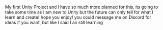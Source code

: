 My first Unity Project and I have so much more planned for this, its going to take some time as I am new to Unity but the future can only tell for what I learn and create! hope you enjoy! 
you could message me on Discord for ideas if you want, but like I said I an still learning